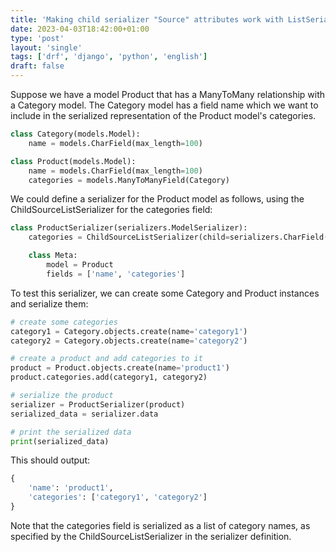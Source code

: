 ```yaml
---                                                                             
title: 'Making child serializer "Source" attributes work with ListSerializer'
date: 2023-04-03T18:42:00+01:00
type: 'post'
layout: 'single'
tags: ['drf', 'django', 'python', 'english']
draft: false
---
```



Suppose we have a model Product that has a ManyToMany relationship with a Category model. The Category model has a field name which we want to include in the serialized representation of the Product model's categories.

```python
class Category(models.Model):
    name = models.CharField(max_length=100)

class Product(models.Model):
    name = models.CharField(max_length=100)
    categories = models.ManyToManyField(Category)
```


We could define a serializer for the Product model as follows, using the ChildSourceListSerializer for the categories field:

```python
class ProductSerializer(serializers.ModelSerializer):
    categories = ChildSourceListSerializer(child=serializers.CharField(source="name"))

    class Meta:
        model = Product
        fields = ['name', 'categories']
```

To test this serializer, we can create some Category and Product instances and serialize them:

```python
# create some categories
category1 = Category.objects.create(name='category1')
category2 = Category.objects.create(name='category2')

# create a product and add categories to it
product = Product.objects.create(name='product1')
product.categories.add(category1, category2)

# serialize the product
serializer = ProductSerializer(product)
serialized_data = serializer.data

# print the serialized data
print(serialized_data)
```

This should output:

```python
{
    'name': 'product1',
    'categories': ['category1', 'category2']
}
```

Note that the categories field is serialized as a list of category names, as specified by the ChildSourceListSerializer in the serializer definition.
